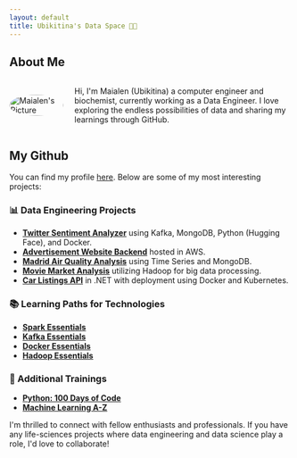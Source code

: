 ```yaml
---
layout: default
title: Ubikitina's Data Space 💫✨
---
```


## About Me

<div style="display: flex; align-items: center; justify-content: center; gap: 20px;">
  <div style="flex: 1;">
    <img src="https://avatars.githubusercontent.com/u/34455658?v=4" alt="Maialen's Picture" style="border-radius: 50%; width: 100%; max-width: 200px;">
  </div>
  <div style="flex: 4;">
    <p>Hi, I'm Maialen (Ubikitina) a computer engineer and biochemist, currently working as a Data Engineer. I love exploring the endless possibilities of data and sharing my learnings through GitHub.</p>
  </div>
</div>


## My Github

You can find my profile [here](https://github.com/Ubikitina/). Below are some of my most interesting projects:

### 📊 Data Engineering Projects
- **[Twitter Sentiment Analyzer](https://github.com/Ubikitina/datahack-kafka)** using Kafka, MongoDB, Python (Hugging Face), and Docker.
- **[Advertisement Website Backend](https://github.com/Ubikitina/datahack-cloud)** hosted in AWS.
- **[Madrid Air Quality Analysis](https://github.com/Ubikitina/datahack-mongodb)** using Time Series and MongoDB.
- **[Movie Market Analysis](https://github.com/Ubikitina/datahack-hadoop)** utilizing Hadoop for big data processing.
- **[Car Listings API](https://github.com/Ubikitina/datahack-kubernetes-dotnet-api-mongodb)** in .NET with deployment using Docker and Kubernetes.

### 📚 Learning Paths for Technologies
- **[Spark Essentials](https://github.com/Ubikitina/Spark-Essentials)**
- **[Kafka Essentials](https://github.com/Ubikitina/Kafka-Essentials)**
- **[Docker Essentials](https://github.com/Ubikitina/Docker-Essentials)**
- **[Hadoop Essentials](https://github.com/Ubikitina/Hadoop-Essentials)**

### 🚀 Additional Trainings
- **[Python: 100 Days of Code](https://github.com/Ubikitina/100-Days-of-Code-Python)**
- **[Machine Learning A-Z](https://github.com/Ubikitina/Machine-Learning-A-Z)**

I'm thrilled to connect with fellow enthusiasts and professionals. If you have any life-sciences projects where data engineering and data science play a role, I'd love to collaborate!
